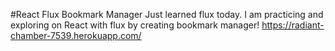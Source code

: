 #React Flux Bookmark Manager
Just learned flux today.  I am practicing and exploring on React with flux by creating bookmark manager!
https://radiant-chamber-7539.herokuapp.com/

